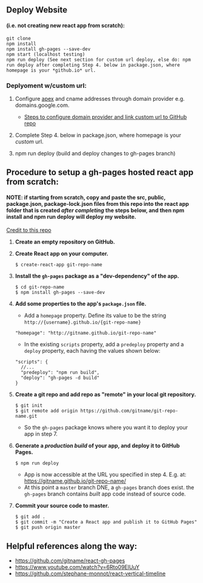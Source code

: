## Deploy Website 
#### (i.e. not creating new react app from scratch):
```
git clone
npm install
npm install gh-pages --save-dev
npm start (localhost testing)
npm run deploy (See next section for custom url deploy, else do: npm run deploy after completing Step 4. below in package.json, where homepage is your *github.io* url.
```
### Deplyoment w/custom url:

1. Configure [apex](https://docs.github.com/en/pages/configuring-a-custom-domain-for-your-github-pages-site/about-custom-domains-and-github-pages#using-an-apex-domain-for-your-github-pages-site) and cname addresses through domain provider e.g. domains.google.com.
    * [Steps to configure domain provider and link custom url to GitHub repo](https://docs.github.com/en/pages/configuring-a-custom-domain-for-your-github-pages-site/managing-a-custom-domain-for-your-github-pages-site#configuring-a-subdomain)

2. Complete Step 4. below in package.json, where homepage is your *custom* url.

3. npm run deploy (build and deploy changes to gh-pages branch)


## Procedure to setup a gh-pages hosted react app from scratch:
#### NOTE: if starting from scratch, copy and paste the src, public, package.json, package-lock.json files from this repo into the react app folder that is created *after completing* the steps below, and then npm install and npm run deploy will deploy my website.

[Credit to this repo](https://github.com/gitname/react-gh-pages/blob/master/README.md)

1. **Create an empty repository on GitHub.**
2. **Create React app on your computer.**
    ```
    $ create-react-app git-repo-name
    ```
3. **Install the `gh-pages` package as a "dev-dependency" of the app.**
    ```
    $ cd git-repo-name
    $ npm install gh-pages --save-dev
    ```
4. **Add some properties to the app's `package.json` file.**

    * Add a `homepage` property. Define its value to be the string `http://{username}.github.io/{git-repo-name}`
    ```
    "homepage": "http://gitname.github.io/git-repo-name"
    ```
    * In the existing `scripts` property, add a `predeploy` property and a `deploy` property, each having the values shown below:
    ```
    "scripts": {
      //...
      "predeploy": "npm run build",
      "deploy": "gh-pages -d build"
    }
    ```
5. **Create a git repo and add repo as "remote" in your local git repository.**
    ```
    $ git init
    $ git remote add origin https://github.com/gitname/git-repo-name.git
    ```
    * So the `gh-pages` package knows where you want it to deploy your app in step 7.
6. **Generate a *production build* of your app, and deploy it to GitHub Pages.**
    ```
    $ npm run deploy
    ```
    * App is now accessible at the URL you specified in step 4. E.g. at: https://gitname.github.io/git-repo-name/
    * At this point a `master` branch DNE, a `gh-pages` branch does exist. the `gh-pages` branch contains *built* app code instead of source code.
7. **Commit your source code to master.**
    ```
    $ git add .
    $ git commit -m "Create a React app and publish it to GitHub Pages"
    $ git push origin master
    ```
    
 ## Helpful references along the way:
 * https://github.com/gitname/react-gh-pages
 * https://www.youtube.com/watch?v=6Rto09ElUuY
 * https://github.com/stephane-monnot/react-vertical-timeline
